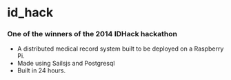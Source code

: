 # id_hack
### One of the winners of the 2014 IDHack hackathon
* A distributed medical record system built to be deployed on a Raspberry Pi.
* Made using Sailsjs and Postgresql
* Built in 24 hours.

